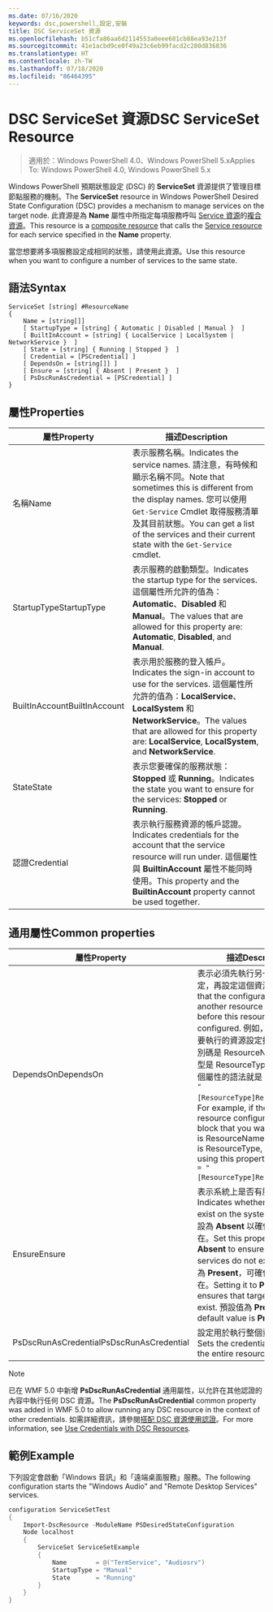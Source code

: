 ```yaml
---
ms.date: 07/16/2020
keywords: dsc,powershell,設定,安裝
title: DSC ServiceSet 資源
ms.openlocfilehash: b51cfa86aa6d2114553a0eee681cb88ea93e213f
ms.sourcegitcommit: 41e1acbd9ce0f49a23c6eb99facd2c280d836836
ms.translationtype: HT
ms.contentlocale: zh-TW
ms.lasthandoff: 07/18/2020
ms.locfileid: "86464395"
---
```

# <a name="dsc-serviceset-resource"></a><span data-ttu-id="770f5-103">DSC ServiceSet 資源</span><span class="sxs-lookup"><span data-stu-id="770f5-103">DSC ServiceSet Resource</span></span>

> <span data-ttu-id="770f5-104">適用於：Windows PowerShell 4.0、Windows PowerShell 5.x</span><span class="sxs-lookup"><span data-stu-id="770f5-104">Applies To: Windows PowerShell 4.0, Windows PowerShell 5.x</span></span>

<span data-ttu-id="770f5-105">Windows PowerShell 預期狀態設定 (DSC) 的 **ServiceSet** 資源提供了管理目標節點服務的機制。</span><span class="sxs-lookup"><span data-stu-id="770f5-105">The **ServiceSet** resource in Windows PowerShell Desired State Configuration (DSC) provides a mechanism to manage services on the target node.</span></span> <span data-ttu-id="770f5-106">此資源是為 **Name** 屬性中所指定每項服務呼叫 [Service 資源](serviceResource.md)的[複合資源](../../../resources/authoringResourceComposite.md)。</span><span class="sxs-lookup"><span data-stu-id="770f5-106">This resource is a [composite resource](../../../resources/authoringResourceComposite.md) that calls the [Service resource](serviceResource.md) for each service specified in the **Name** property.</span></span>

<span data-ttu-id="770f5-107">當您想要將多項服務設定成相同的狀態，請使用此資源。</span><span class="sxs-lookup"><span data-stu-id="770f5-107">Use this resource when you want to configure a number of services to the same state.</span></span>

## <a name="syntax"></a><span data-ttu-id="770f5-108">語法</span><span class="sxs-lookup"><span data-stu-id="770f5-108">Syntax</span></span>

```Syntax
ServiceSet [string] #ResourceName
{
    Name = [string[]]
    [ StartupType = [string] { Automatic | Disabled | Manual }  ]
    [ BuiltInAccount = [string] { LocalService | LocalSystem | NetworkService }  ]
    [ State = [string] { Running | Stopped }  ]
    [ Credential = [PSCredential] ]
    [ DependsOn = [string[]] ]
    [ Ensure = [string] { Absent | Present }  ]
    [ PsDscRunAsCredential = [PSCredential] ]
}
```

## <a name="properties"></a><span data-ttu-id="770f5-109">屬性</span><span class="sxs-lookup"><span data-stu-id="770f5-109">Properties</span></span>

|<span data-ttu-id="770f5-110">屬性</span><span class="sxs-lookup"><span data-stu-id="770f5-110">Property</span></span> |<span data-ttu-id="770f5-111">描述</span><span class="sxs-lookup"><span data-stu-id="770f5-111">Description</span></span> |
|---|---|
|<span data-ttu-id="770f5-112">名稱</span><span class="sxs-lookup"><span data-stu-id="770f5-112">Name</span></span> |<span data-ttu-id="770f5-113">表示服務名稱。</span><span class="sxs-lookup"><span data-stu-id="770f5-113">Indicates the service names.</span></span> <span data-ttu-id="770f5-114">請注意，有時候和顯示名稱不同。</span><span class="sxs-lookup"><span data-stu-id="770f5-114">Note that sometimes this is different from the display names.</span></span> <span data-ttu-id="770f5-115">您可以使用 `Get-Service` Cmdlet 取得服務清單及其目前狀態。</span><span class="sxs-lookup"><span data-stu-id="770f5-115">You can get a list of the services and their current state with the `Get-Service` cmdlet.</span></span> |
|<span data-ttu-id="770f5-116">StartupType</span><span class="sxs-lookup"><span data-stu-id="770f5-116">StartupType</span></span> |<span data-ttu-id="770f5-117">表示服務的啟動類型。</span><span class="sxs-lookup"><span data-stu-id="770f5-117">Indicates the startup type for the services.</span></span> <span data-ttu-id="770f5-118">這個屬性所允許的值為：**Automatic**、**Disabled** 和 **Manual**。</span><span class="sxs-lookup"><span data-stu-id="770f5-118">The values that are allowed for this property are: **Automatic**, **Disabled**, and **Manual**.</span></span> |
|<span data-ttu-id="770f5-119">BuiltInAccount</span><span class="sxs-lookup"><span data-stu-id="770f5-119">BuiltInAccount</span></span> |<span data-ttu-id="770f5-120">表示用於服務的登入帳戶。</span><span class="sxs-lookup"><span data-stu-id="770f5-120">Indicates the sign-in account to use for the services.</span></span> <span data-ttu-id="770f5-121">這個屬性所允許的值為：**LocalService**、**LocalSystem** 和 **NetworkService**。</span><span class="sxs-lookup"><span data-stu-id="770f5-121">The values that are allowed for this property are: **LocalService**, **LocalSystem**, and **NetworkService**.</span></span> |
|<span data-ttu-id="770f5-122">State</span><span class="sxs-lookup"><span data-stu-id="770f5-122">State</span></span> |<span data-ttu-id="770f5-123">表示您要確保的服務狀態：**Stopped** 或 **Running**。</span><span class="sxs-lookup"><span data-stu-id="770f5-123">Indicates the state you want to ensure for the services: **Stopped** or **Running**.</span></span> |
|<span data-ttu-id="770f5-124">認證</span><span class="sxs-lookup"><span data-stu-id="770f5-124">Credential</span></span> |<span data-ttu-id="770f5-125">表示執行服務資源的帳戶認證。</span><span class="sxs-lookup"><span data-stu-id="770f5-125">Indicates credentials for the account that the service resource will run under.</span></span> <span data-ttu-id="770f5-126">這個屬性與 **BuiltinAccount** 屬性不能同時使用。</span><span class="sxs-lookup"><span data-stu-id="770f5-126">This property and the **BuiltinAccount** property cannot be used together.</span></span> |

## <a name="common-properties"></a><span data-ttu-id="770f5-127">通用屬性</span><span class="sxs-lookup"><span data-stu-id="770f5-127">Common properties</span></span>

|<span data-ttu-id="770f5-128">屬性</span><span class="sxs-lookup"><span data-stu-id="770f5-128">Property</span></span> |<span data-ttu-id="770f5-129">描述</span><span class="sxs-lookup"><span data-stu-id="770f5-129">Description</span></span> |
|---|---|
|<span data-ttu-id="770f5-130">DependsOn</span><span class="sxs-lookup"><span data-stu-id="770f5-130">DependsOn</span></span> |<span data-ttu-id="770f5-131">表示必須先執行另一個資源的設定，再設定這個資源。</span><span class="sxs-lookup"><span data-stu-id="770f5-131">Indicates that the configuration of another resource must run before this resource is configured.</span></span> <span data-ttu-id="770f5-132">例如，如果第一個想要執行的資源設定指令碼區塊識別碼是 ResourceName，而其類型是 ResourceType，則使用這個屬性的語法就是 `DependsOn = "[ResourceType]ResourceName"`。</span><span class="sxs-lookup"><span data-stu-id="770f5-132">For example, if the ID of the resource configuration script block that you want to run first is ResourceName and its type is ResourceType, the syntax for using this property is `DependsOn = "[ResourceType]ResourceName"`.</span></span> |
|<span data-ttu-id="770f5-133">Ensure</span><span class="sxs-lookup"><span data-stu-id="770f5-133">Ensure</span></span> |<span data-ttu-id="770f5-134">表示系統上是否有服務。</span><span class="sxs-lookup"><span data-stu-id="770f5-134">Indicates whether the services exist on the system.</span></span> <span data-ttu-id="770f5-135">請將此屬性設為 **Absent** 以確保服務不存在。</span><span class="sxs-lookup"><span data-stu-id="770f5-135">Set this property to **Absent** to ensure that the services do not exist.</span></span> <span data-ttu-id="770f5-136">屬性設定為 **Present**，可確保目標服務存在。</span><span class="sxs-lookup"><span data-stu-id="770f5-136">Setting it to **Present** ensures that target services exist.</span></span> <span data-ttu-id="770f5-137">預設值為 **Present**。</span><span class="sxs-lookup"><span data-stu-id="770f5-137">The default value is **Present**.</span></span> |
|<span data-ttu-id="770f5-138">PsDscRunAsCredential</span><span class="sxs-lookup"><span data-stu-id="770f5-138">PsDscRunAsCredential</span></span> |<span data-ttu-id="770f5-139">設定用於執行整個資源的認證。</span><span class="sxs-lookup"><span data-stu-id="770f5-139">Sets the credential for running the entire resource as.</span></span> |

> [!NOTE]
> <span data-ttu-id="770f5-140">已在 WMF 5.0 中新增 **PsDscRunAsCredential** 通用屬性，以允許在其他認證的內容中執行任何 DSC 資源。</span><span class="sxs-lookup"><span data-stu-id="770f5-140">The **PsDscRunAsCredential** common property was added in WMF 5.0 to allow running any DSC resource in the context of other credentials.</span></span> <span data-ttu-id="770f5-141">如需詳細資訊，請參閱[搭配 DSC 資源使用認證](../../../configurations/runasuser.md)。</span><span class="sxs-lookup"><span data-stu-id="770f5-141">For more information, see [Use Credentials with DSC Resources](../../../configurations/runasuser.md).</span></span>

## <a name="example"></a><span data-ttu-id="770f5-142">範例</span><span class="sxs-lookup"><span data-stu-id="770f5-142">Example</span></span>

<span data-ttu-id="770f5-143">下列設定會啟動「Windows 音訊」和「遠端桌面服務」服務。</span><span class="sxs-lookup"><span data-stu-id="770f5-143">The following configuration starts the "Windows Audio" and "Remote Desktop Services" services.</span></span>

```powershell
configuration ServiceSetTest
{
    Import-DscResource -ModuleName PSDesiredStateConfiguration
    Node localhost
    {
        ServiceSet ServiceSetExample
        {
            Name        = @("TermService", "Audiosrv")
            StartupType = "Manual"
            State       = "Running"
        }
    }
}
```
